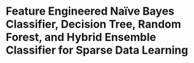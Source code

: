 # Feature Engineered Naïve Bayes Classifier, Decision Tree, Random Forest, and Hybrid Ensemble Classifier for Sparse Data Learning
